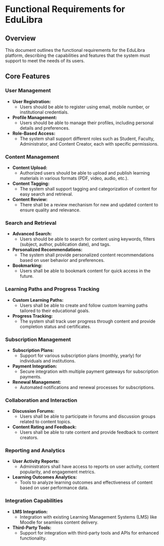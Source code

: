 # Functional Requirements for EduLibra

## Overview
This document outlines the functional requirements for the EduLibra platform, describing the capabilities and features that the system must support to meet the needs of its users.

## Core Features

### User Management
- **User Registration:**
  - Users should be able to register using email, mobile number, or institutional credentials.
- **Profile Management:**
  - Users should be able to manage their profiles, including personal details and preferences.
- **Role-Based Access:**
  - The system shall support different roles such as Student, Faculty, Administrator, and Content Creator, each with specific permissions.

### Content Management
- **Content Upload:**
  - Authorized users should be able to upload and publish learning materials in various formats (PDF, video, audio, etc.).
- **Content Tagging:**
  - The system shall support tagging and categorization of content for easy search and retrieval.
- **Content Review:**
  - There shall be a review mechanism for new and updated content to ensure quality and relevance.

### Search and Retrieval
- **Advanced Search:**
  - Users should be able to search for content using keywords, filters (subject, author, publication date), and tags.
- **Personalized Recommendations:**
  - The system shall provide personalized content recommendations based on user behavior and preferences.
- **Bookmarking:**
  - Users shall be able to bookmark content for quick access in the future.

### Learning Paths and Progress Tracking
- **Custom Learning Paths:**
  - Users shall be able to create and follow custom learning paths tailored to their educational goals.
- **Progress Tracking:**
  - The system shall track user progress through content and provide completion status and certificates.

### Subscription Management
- **Subscription Plans:**
  - Support for various subscription plans (monthly, yearly) for individuals and institutions.
- **Payment Integration:**
  - Secure integration with multiple payment gateways for subscription payments.
- **Renewal Management:**
  - Automated notifications and renewal processes for subscriptions.

### Collaboration and Interaction
- **Discussion Forums:**
  - Users shall be able to participate in forums and discussion groups related to content topics.
- **Content Rating and Feedback:**
  - Users shall be able to rate content and provide feedback to content creators.

### Reporting and Analytics
- **User Activity Reports:**
  - Administrators shall have access to reports on user activity, content popularity, and engagement metrics.
- **Learning Outcomes Analytics:**
  - Tools to analyze learning outcomes and effectiveness of content based on user performance data.

### Integration Capabilities
- **LMS Integration:**
  - Integration with existing Learning Management Systems (LMS) like Moodle for seamless content delivery.
- **Third-Party Tools:**
  - Support for integration with third-party tools and APIs for enhanced functionality.
